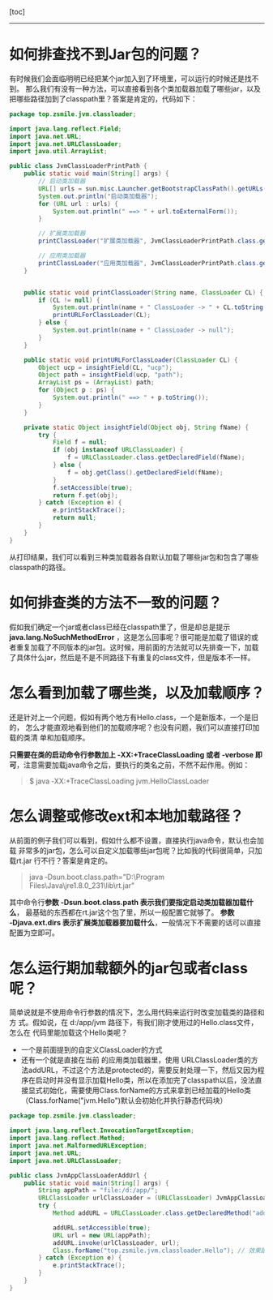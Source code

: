 [toc]

---

# 如何排查找不到Jar包的问题？
有时候我们会面临明明已经把某个jar加入到了环境里，可以运行的时候还是找不到。 那么我们有没有一种方法，可以直接看到各个类加载器加载了哪些jar，以及把哪些路径加到了classpath里？答案是肯定的，代码如下：
```java
package top.zsmile.jvm.classloader;

import java.lang.reflect.Field;
import java.net.URL;
import java.net.URLClassLoader;
import java.util.ArrayList;

public class JvmClassLoaderPrintPath {
    public static void main(String[] args) {
        // 启动类加载器
        URL[] urls = sun.misc.Launcher.getBootstrapClassPath().getURLs();
        System.out.println("启动类加载器");
        for (URL url : urls) {
            System.out.println(" ==> " + url.toExternalForm());
        }

        // 扩展类加载器
        printClassLoader("扩展类加载器", JvmClassLoaderPrintPath.class.getClassLoader().getParent());

        // 应用类加载器
        printClassLoader("应用类加载器", JvmClassLoaderPrintPath.class.getClassLoader());
    }


    public static void printClassLoader(String name, ClassLoader CL) {
        if (CL != null) {
            System.out.println(name + " ClassLoader ‐> " + CL.toString());
            printURLForClassLoader(CL);
        } else {
            System.out.println(name + " ClassLoader ‐> null");
        }
    }

    public static void printURLForClassLoader(ClassLoader CL) {
        Object ucp = insightField(CL, "ucp");
        Object path = insightField(ucp, "path");
        ArrayList ps = (ArrayList) path;
        for (Object p : ps) {
            System.out.println(" ==> " + p.toString());
        }
    }

    private static Object insightField(Object obj, String fName) {
        try {
            Field f = null;
            if (obj instanceof URLClassLoader) {
                f = URLClassLoader.class.getDeclaredField(fName);
            } else {
                f = obj.getClass().getDeclaredField(fName);
            }
            f.setAccessible(true);
            return f.get(obj);
        } catch (Exception e) {
            e.printStackTrace();
            return null;
        }
    }
}

```

从打印结果，我们可以看到三种类加载器各自默认加载了哪些jar包和包含了哪些 classpath的路径。

# 如何排查类的方法不一致的问题？

假如我们确定一个jar或者class已经在classpath里了，但是却总是提示 **java.lang.NoSuchMethodError** ，这是怎么回事呢？很可能是加载了错误的或者重复加载了不同版本的jar包。这时候，用前面的方法就可以先排查一下，加载了具体什么jar，然后是不是不同路径下有重复的class文件，但是版本不一样。

# 怎么看到加载了哪些类，以及加载顺序？

还是针对上一个问题，假如有两个地方有Hello.class，一个是新版本，一个是旧的， 怎么才能直观地看到他们的加载顺序呢？也没有问题，我们可以直接打印加载的类清 单和加载顺序。 

**只需要在类的启动命令行参数加上 ‐XX:+TraceClassLoading 或者 ‐verbose 即 可**，注意需要加载java命令之后，要执行的类名之前，不然不起作用。例如：
> $ java ‐XX:+TraceClassLoading jvm.HelloClassLoader

# 怎么调整或修改ext和本地加载路径？
从前面的例子我们可以看到，假如什么都不设置，直接执行java命令，默认也会加载 非常多的jar包，怎么可以自定义加载哪些jar包呢？比如我的代码很简单，只加载rt.jar 行不行？答案是肯定的。

> java ‐Dsun.boot.class.path="D:\Program Files\Java\jre1.8.0_231\lib\rt.jar"

其中命令行**参数 ‐Dsun.boot.class.path 表示我们要指定启动类加载器加载什么**， 最基础的东西都在rt.jar这个包了里，所以一般配置它就够了。 
**参数 ‐Djava.ext.dirs 表示扩展类加载器要加载什么**，一般情况下不需要的话可以直接配置为空即可。

# 怎么运行期加载额外的jar包或者class呢？
简单说就是不使用命令行参数的情况下，怎么用代码来运行时改变加载类的路径和方 式。假如说，在 d:/app/jvm 路径下，有我们刚才使用过的Hello.class文件，怎么在 代码里能加载这个Hello类呢？
- 一个是前面提到的自定义ClassLoader的方式
- 还有一个就是直接在当前 的应用类加载器里，使用 URLClassLoader类的方法addURL，不过这个方法是protected的，需要反射处理一下，然后又因为程序在启动时并没有显示加载Hello类，所以在添加完了classpath以后，没法直接显式初始化，需要使用Class.forName的方式来拿到已经加载的Hello类（Class.forName("jvm.Hello")默认会初始化并执行静态代码块）

```java
package top.zsmile.jvm.classloader;

import java.lang.reflect.InvocationTargetException;
import java.lang.reflect.Method;
import java.net.MalformedURLException;
import java.net.URL;
import java.net.URLClassLoader;

public class JvmAppClassLoaderAddUrl {
    public static void main(String[] args) {
        String appPath = "file:/d:/app/";
        URLClassLoader urlClassLoader = (URLClassLoader) JvmAppClassLoaderAddUrl.class.getClassLoader();
        try {
            Method addURL = URLClassLoader.class.getDeclaredMethod("addURL", URL.class);

            addURL.setAccessible(true);
            URL url = new URL(appPath);
            addURL.invoke(urlClassLoader, url);
            Class.forName("top.zsmile.jvm.classloader.Hello"); // 效果跟Class.forName("jvm.Hello").newInstance()一样
        } catch (Exception e) {
            e.printStackTrace();
        }
    }
}


```